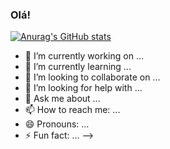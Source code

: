 ### Olá!

[![Anurag's GitHub stats](https://github-readme-stats.vercel.app/api?username=IgorAMorais&count_private=true)](https://github.com/IgorAMorais/github-readme-stats)

- 🔭 I’m currently working on ...
- 🌱 I’m currently learning ...
- 👯 I’m looking to collaborate on ...
- 🤔 I’m looking for help with ...
- 💬 Ask me about ...
- 📫 How to reach me: ...
- 😄 Pronouns: ...
- ⚡ Fun fact: ...
-->
